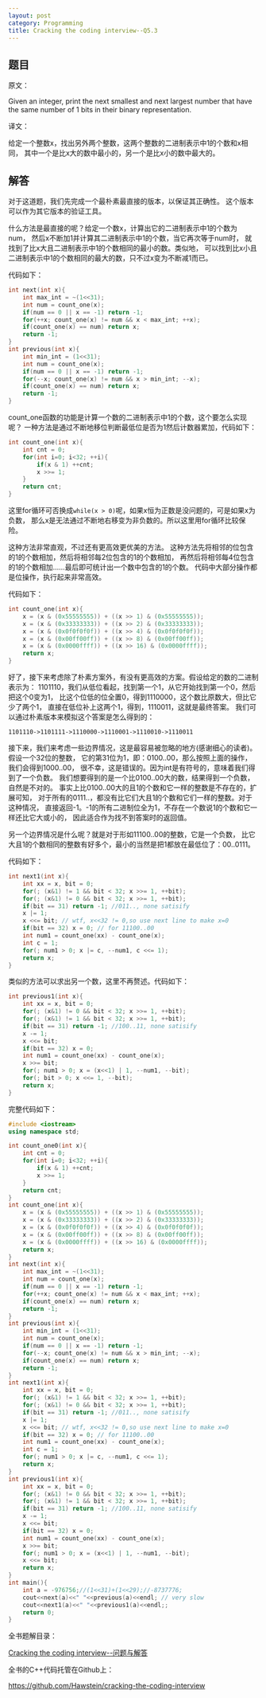 ```yaml
---
layout: post
category: Programming
title: Cracking the coding interview--Q5.3
---
```


## 题目

原文：

Given an integer, print the next smallest and next largest number 
that have the same number of 1 bits in their binary representation.

译文：

给定一个整数x，找出另外两个整数，这两个整数的二进制表示中1的个数和x相同，
其中一个是比x大的数中最小的，另一个是比x小的数中最大的。

## 解答

对于这道题，我们先完成一个最朴素最直接的版本，以保证其正确性。
这个版本可以作为其它版本的验证工具。

什么方法是最直接的呢？给定一个数x，计算出它的二进制表示中1的个数为num，
然后x不断加1并计算其二进制表示中1的个数，当它再次等于num时，
就找到了比x大且二进制表示中1的个数相同的最小的数。类似地，
可以找到比x小且二进制表示中1的个数相同的最大的数，只不过x变为不断减1而已。

代码如下：

```cpp
int next(int x){
    int max_int = ~(1<<31);
    int num = count_one(x);
    if(num == 0 || x == -1) return -1;
    for(++x; count_one(x) != num && x < max_int; ++x);
    if(count_one(x) == num) return x;
    return -1;    
}
int previous(int x){
    int min_int = (1<<31);
    int num = count_one(x);
    if(num == 0 || x == -1) return -1;
    for(--x; count_one(x) != num && x > min_int; --x);
    if(count_one(x) == num) return x;
    return -1;	
}
```

count_one函数的功能是计算一个数的二进制表示中1的个数，这个要怎么实现呢？
一种方法是通过不断地移位判断最低位是否为1然后计数器累加，代码如下：

```cpp
int count_one(int x){
    int cnt = 0;
    for(int i=0; i<32; ++i){
        if(x & 1) ++cnt;
        x >>= 1;
    }
    return cnt;
}
```

这里for循环可否换成`while(x > 0)`呢，如果x恒为正数是没问题的，可是如果x为负数，
那么x是无法通过不断地右移变为非负数的。所以这里用for循环比较保险。

这种方法非常直观，不过还有更高效更优美的方法。
这种方法先将相邻的位包含的1的个数相加，然后将相邻每2位包含的1的个数相加，
再然后将相邻每4位包含的1的个数相加......最后即可统计出一个数中包含的1的个数。
代码中大部分操作都是位操作，执行起来非常高效。

代码如下：

```cpp
int count_one(int x){
    x = (x & (0x55555555)) + ((x >> 1) & (0x55555555));
    x = (x & (0x33333333)) + ((x >> 2) & (0x33333333));
    x = (x & (0x0f0f0f0f)) + ((x >> 4) & (0x0f0f0f0f));
    x = (x & (0x00ff00ff)) + ((x >> 8) & (0x00ff00ff));
    x = (x & (0x0000ffff)) + ((x >> 16) & (0x0000ffff));
    return x;
}
```

好了，接下来考虑除了朴素方案外，有没有更高效的方案。假设给定的数的二进制表示为：
1101110，我们从低位看起，找到第一个1，从它开始找到第一个0，然后把这个0变为1，
比这个位低的位全置0，得到1110000，这个数比原数大，但比它少了两个1，
直接在低位补上这两个1，得到，1110011，这就是最终答案。
我们可以通过朴素版本来模拟这个答案是怎么得到的：

	1101110->1101111->1110000->1110001->1110010->1110011

接下来，我们来考虑一些边界情况，这是最容易被忽略的地方(感谢细心的读者)。
假设一个32位的整数，
它的第31位为1，即：0100..00，那么按照上面的操作，我们会得到1000..00，
很不幸，这是错误的。因为int是有符号的，意味着我们得到了一个负数。
我们想要得到的是一个比0100..00大的数，结果得到一个负数，自然是不对的。
事实上比0100..00大的且1的个数和它一样的整数是不存在的，扩展可知，
对于所有的0111..，都没有比它们大且1的个数和它们一样的整数。对于这种情况，
直接返回-1。-1的所有二进制位全为1，不存在一个数说1的个数和它一样还比它大或小的，
因此适合作为找不到答案时的返回值。

另一个边界情况是什么呢？就是对于形如11100..00的整数，它是一个负数，
比它大且1的个数相同的整数有好多个，最小的当然是把1都放在最低位了：00..0111。

代码如下：

```cpp
int next1(int x){
    int xx = x, bit = 0;
    for(; (x&1) != 1 && bit < 32; x >>= 1, ++bit);
    for(; (x&1) != 0 && bit < 32; x >>= 1, ++bit);
    if(bit == 31) return -1; //011.., none satisify
    x |= 1;
    x <<= bit; // wtf, x<<32 != 0,so use next line to make x=0
    if(bit == 32) x = 0; // for 11100..00
    int num1 = count_one(xx) - count_one(x);
    int c = 1;
    for(; num1 > 0; x |= c, --num1, c <<= 1);
    return x;
}
```

类似的方法可以求出另一个数，这里不再赘述。代码如下：

```cpp
int previous1(int x){
    int xx = x, bit = 0;
    for(; (x&1) != 0 && bit < 32; x >>= 1, ++bit);
    for(; (x&1) != 1 && bit < 32; x >>= 1, ++bit);
    if(bit == 31) return -1; //100..11, none satisify
    x -= 1;
    x <<= bit;
    if(bit == 32) x = 0;
    int num1 = count_one(xx) - count_one(x);
    x >>= bit;
    for(; num1 > 0; x = (x<<1) | 1, --num1, --bit);
    for(; bit > 0; x <<= 1, --bit);
    return x;
}
```

完整代码如下：

```cpp
#include <iostream>
using namespace std;

int count_one0(int x){
    int cnt = 0;
    for(int i=0; i<32; ++i){
        if(x & 1) ++cnt;
        x >>= 1;
    }
    return cnt;
}
int count_one(int x){
    x = (x & (0x55555555)) + ((x >> 1) & (0x55555555));
    x = (x & (0x33333333)) + ((x >> 2) & (0x33333333));
    x = (x & (0x0f0f0f0f)) + ((x >> 4) & (0x0f0f0f0f));
    x = (x & (0x00ff00ff)) + ((x >> 8) & (0x00ff00ff));
    x = (x & (0x0000ffff)) + ((x >> 16) & (0x0000ffff));
    return x;
}
int next(int x){
    int max_int = ~(1<<31);
    int num = count_one(x);
    if(num == 0 || x == -1) return -1;
    for(++x; count_one(x) != num && x < max_int; ++x);
    if(count_one(x) == num) return x;
    return -1;	
}
int previous(int x){
    int min_int = (1<<31);
    int num = count_one(x);
    if(num == 0 || x == -1) return -1;
    for(--x; count_one(x) != num && x > min_int; --x);
    if(count_one(x) == num) return x;
    return -1;	
}
int next1(int x){
    int xx = x, bit = 0;
    for(; (x&1) != 1 && bit < 32; x >>= 1, ++bit);
    for(; (x&1) != 0 && bit < 32; x >>= 1, ++bit);
    if(bit == 31) return -1; //011.., none satisify
    x |= 1;
    x <<= bit; // wtf, x<<32 != 0,so use next line to make x=0
    if(bit == 32) x = 0; // for 11100..00
    int num1 = count_one(xx) - count_one(x);
    int c = 1;
    for(; num1 > 0; x |= c, --num1, c <<= 1);
    return x;
}
int previous1(int x){
    int xx = x, bit = 0;
    for(; (x&1) != 0 && bit < 32; x >>= 1, ++bit);
    for(; (x&1) != 1 && bit < 32; x >>= 1, ++bit);
    if(bit == 31) return -1; //100..11, none satisify
    x -= 1;
    x <<= bit;
    if(bit == 32) x = 0;
    int num1 = count_one(xx) - count_one(x);
    x >>= bit;
    for(; num1 > 0; x = (x<<1) | 1, --num1, --bit);
    x <<= bit;
    return x;
}
int main(){
    int a = -976756;//(1<<31)+(1<<29);//-8737776;
    cout<<next(a)<<" "<<previous(a)<<endl; // very slow
    cout<<next1(a)<<" "<<previous1(a)<<endl;;
    return 0;
}
```

全书题解目录：

[Cracking the coding interview--问题与解答](/posts/ctci-solutions-contents.html)

全书的C++代码托管在Github上：

<https://github.com/Hawstein/cracking-the-coding-interview>
